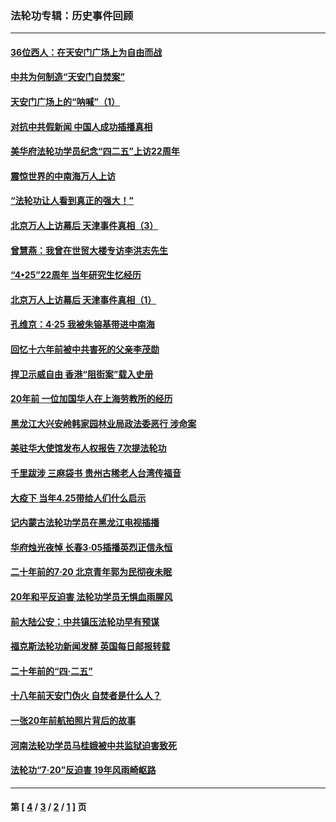 ### 法轮功专辑：历史事件回顾
---
#### [36位西人：在天安门广场上为自由而战](../../pages/nf5793/n13390029.md?09020430) 
#### [中共为何制造“天安门自焚案”](../../pages/nf5793/n13183270.md?09020430) 
#### [天安门广场上的“呐喊”（1）](../../pages/nf5793/n13105277.md?09020430) 
#### [对抗中共假新闻 中国人成功插播真相](../../pages/nf5793/n12910618.md?09020430) 
#### [美华府法轮功学员纪念“四二五”上访22周年](../../pages/nf5793/n12904445.md?09020430) 
#### [震惊世界的中南海万人上访](../../pages/nf5793/n12903976.md?09020430) 
#### [“法轮功让人看到真正的强大！”](../../pages/nf5793/n12903195.md?09020430) 
#### [北京万人上访幕后 天津事件真相（3）](../../pages/nf5793/n12902807.md?09020430) 
#### [曾慧燕：我曾在世贸大楼专访李洪志先生](../../pages/nf5793/n12898729.md?09020430) 
#### [“4•25”22周年 当年研究生忆经历](../../pages/nf5793/n12894152.md?09020430) 
#### [北京万人上访幕后 天津事件真相（1）](../../pages/nf5793/n12885174.md?09020430) 
#### [孔维京：4·25 我被朱镕基带进中南海](../../pages/nf5793/n12864987.md?09020430) 
#### [回忆十六年前被中共害死的父亲李茂勋](../../pages/nf5793/n12880270.md?09020430) 
#### [捍卫示威自由 香港“阻街案”载入史册](../../pages/nf5793/n12811245.md?09020430) 
#### [20年前 一位加国华人在上海劳教所的经历](../../pages/nf5793/n12707932.md?09020430) 
#### [黑龙江大兴安岭韩家园林业局政法委恶行 涉命案](../../pages/nf5793/n12622815.md?09020430) 
#### [美驻华大使馆发布人权报告 7次提法轮功](../../pages/nf5793/n12520541.md?09020430) 
#### [千里跋涉 三麻袋书 贵州古稀老人台湾传福音](../../pages/nf5793/n12198750.md?09020430) 
#### [大疫下 当年4.25带给人们什么启示](../../pages/nf5793/n12058565.md?09020430) 
#### [记内蒙古法轮功学员在黑龙江电视插播](../../pages/nf5793/n11699194.md?09020430) 
#### [华府烛光夜悼 长春3·05插播英烈正信永恒](../../pages/nf5793/n11397432.md?09020430) 
#### [二十年前的7·20 北京青年郭为民彻夜未眠](../../pages/nf5793/n11354195.md?09020430) 
#### [20年和平反迫害 法轮功学员无惧血雨腥风](../../pages/nf5793/n11348279.md?09020430) 
#### [前大陆公安：中共镇压法轮功早有预谋](../../pages/nf5793/n11352168.md?09020430) 
#### [福克斯法轮功新闻发酵  英国每日邮报转载](../../pages/nf5793/n11285952.md?09020430) 
#### [二十年前的“四·二五”](../../pages/nf5793/n11207639.md?09020430) 
#### [十八年前天安门伪火 自焚者是什么人？](../../pages/nf5793/n10996556.md?09020430) 
#### [一张20年前航拍照片背后的故事](../../pages/nf5793/n10693797.md?09020430) 
#### [河南法轮功学员马桂娥被中共监狱迫害致死](../../pages/nf5793/n10684974.md?09020430) 
#### [法轮功“7‧20”反迫害 19年风雨崎岖路](../../pages/nf5793/n10570834.md?09020430) 

---
#### 第 [ [4](./4.md?09020430) / [3](./3.md?09020430) / [2](./2.md?09020430) / [1](./1.md?09020430) ] 页

